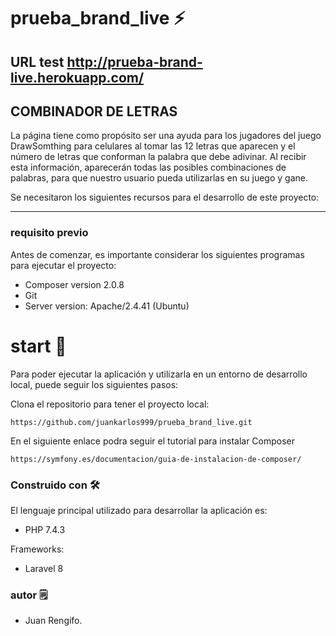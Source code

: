 # prueba_brand_live ⚡️
## URL test http://prueba-brand-live.herokuapp.com/
## COMBINADOR DE LETRAS

La página tiene como propósito ser una ayuda para los jugadores del juego DrawSomthing para celulares al tomar las 12 letras que aparecen y el número de letras que conforman la palabra que debe adivinar. Al recibir esta información, aparecerán todas las posibles combinaciones de palabras, para que nuestro usuario pueda utilizarlas en su juego y gane.


Se necesitaron los siguientes recursos para el desarrollo de este proyecto:

---

### requisito previo
Antes de comenzar, es importante considerar los siguientes programas para ejecutar el proyecto:
  - Composer version 2.0.8
  - Git
  - Server version: Apache/2.4.41 (Ubuntu)


# start 🚀
Para poder ejecutar la aplicación y utilizarla en un entorno de desarrollo local, puede seguir
los siguientes pasos:


Clona el repositorio para tener el proyecto local:
```
https://github.com/juankarlos999/prueba_brand_live.git
```


En el siguiente enlace podra seguir el tutorial para instalar Composer
```
https://symfony.es/documentacion/guia-de-instalacion-de-composer/
```


### Construido con 🛠️
El lenguaje principal utilizado para desarrollar la aplicación es:
- PHP 7.4.3


Frameworks:
- Laravel 8


### autor 🗒
- Juan Rengifo.
